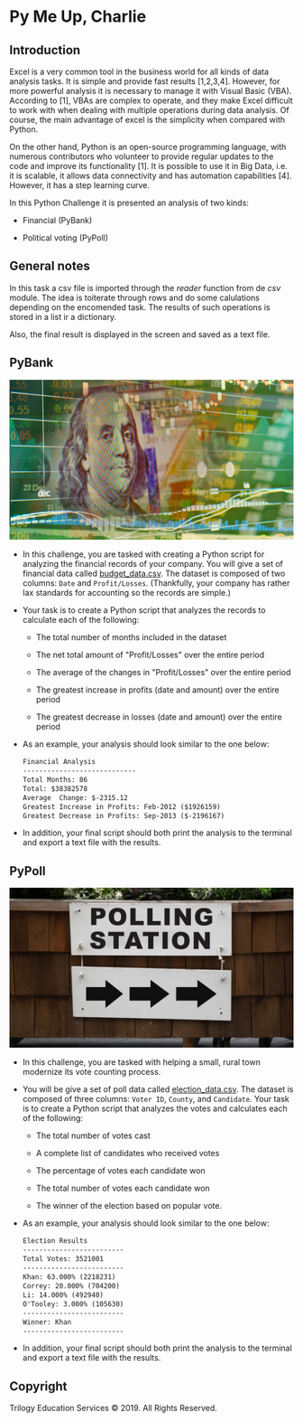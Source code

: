 # Py Me Up, Charlie

## Introduction

Excel is a very common tool in the business world for all kinds of data analysis tasks. It is simple and provide fast results [1,2,3,4]. However, for more powerful analysis it is necessary to manage it with Visual Basic (VBA). According to [1], VBAs are complex to operate, and they make Excel difficult to work with when dealing with multiple operations during data analysis. Of course, the main advantage of excel is the simplicity when compared with Python.

On the other hand, Python is an open-source programming language, with numerous contributors who volunteer to provide regular updates to the code and improve its functionality [1]. It is possible to use it in Big Data, i.e. it is scalable, it allows data connectivity and has automation capabilities [4]. However, it has a step learning curve.

In this Python Challenge it is presented an analysis of two kinds:

* Financial (PyBank)

* Political voting (PyPoll)

## General notes

In this task a csv file is imported through the *reader* function from de *csv* module.  The idea is toiterate through rows and do some calulations depending on the encomended task. The results of such operations is stored in a list ir a dictionary.

Also, the final result is displayed in the screen and saved as a text file.

## PyBank

![Revenue](Images/revenue-per-lead.png)

* In this challenge, you are tasked with creating a Python script for analyzing the financial records of your company. You will give a set of financial data called [budget_data.csv](PyBank/Resources/budget_data.csv). The dataset is composed of two columns: `Date` and `Profit/Losses`. (Thankfully, your company has rather lax standards for accounting so the records are simple.)

* Your task is to create a Python script that analyzes the records to calculate each of the following:

  * The total number of months included in the dataset

  * The net total amount of "Profit/Losses" over the entire period

  * The average of the changes in "Profit/Losses" over the entire period

  * The greatest increase in profits (date and amount) over the entire period

  * The greatest decrease in losses (date and amount) over the entire period

* As an example, your analysis should look similar to the one below:

  ```text
  Financial Analysis
  ----------------------------
  Total Months: 86
  Total: $38382578
  Average  Change: $-2315.12
  Greatest Increase in Profits: Feb-2012 ($1926159)
  Greatest Decrease in Profits: Sep-2013 ($-2196167)
  ```

* In addition, your final script should both print the analysis to the terminal and export a text file with the results.

## PyPoll

![Vote Counting](Images/Vote_counting.png)

* In this challenge, you are tasked with helping a small, rural town modernize its vote counting process.

* You will be give a set of poll data called [election_data.csv](PyPoll/Resources/election_data.csv). The dataset is composed of three columns: `Voter ID`, `County`, and `Candidate`. Your task is to create a Python script that analyzes the votes and calculates each of the following:

  * The total number of votes cast

  * A complete list of candidates who received votes

  * The percentage of votes each candidate won

  * The total number of votes each candidate won

  * The winner of the election based on popular vote.

* As an example, your analysis should look similar to the one below:

  ```text
  Election Results
  -------------------------
  Total Votes: 3521001
  -------------------------
  Khan: 63.000% (2218231)
  Correy: 20.000% (704200)
  Li: 14.000% (492940)
  O'Tooley: 3.000% (105630)
  -------------------------
  Winner: Khan
  -------------------------
  ```

* In addition, your final script should both print the analysis to the terminal and export a text file with the results.



## Copyright

Trilogy Education Services © 2019. All Rights Reserved.

